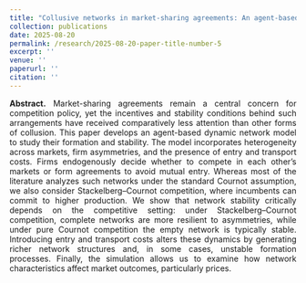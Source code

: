 ```yaml
---
title: "Collusive networks in market-sharing agreements: An agent-based simulation"
collection: publications
date: 2025-08-20
permalink: /research/2025-08-20-paper-title-number-5
excerpt: ''
venue: ''
paperurl: ''
citation: ''
---
```


<p align="justify"> <b>Abstract.</b> Market-sharing agreements remain a central concern for competition policy, yet the incentives and stability conditions behind such arrangements have received comparatively less attention than other forms of collusion. This paper develops an agent-based dynamic network model to study their formation and stability. The model incorporates heterogeneity across markets, firm asymmetries, and the presence of entry and transport costs. Firms endogenously decide whether to compete in each other’s markets or form agreements to avoid mutual entry. Whereas most of the literature analyzes such networks under the standard Cournot assumption, we also consider Stackelberg–Cournot competition, where incumbents can commit to higher production. We show that network stability critically depends on the competitive setting: under Stackelberg–Cournot competition, complete networks are more resilient to asymmetries, while under pure Cournot competition the empty network is typically stable. Introducing entry and transport costs alters these dynamics by generating richer network structures and, in some cases, unstable formation processes. Finally, the simulation allows us to examine how network characteristics affect market outcomes, particularly prices. </p>
